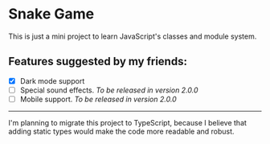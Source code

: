 # Snake Game

This is just a mini project to learn JavaScript's classes and module system.

## Features suggested by my friends: 
- [x] Dark mode support 
- [ ] Special sound effects. *To be released in version 2.0.0*
- [ ] Mobile support. *To be released in version 2.0.0*

***
I'm planning to migrate this project to TypeScript, because I believe that adding static types would make the code more readable and robust.